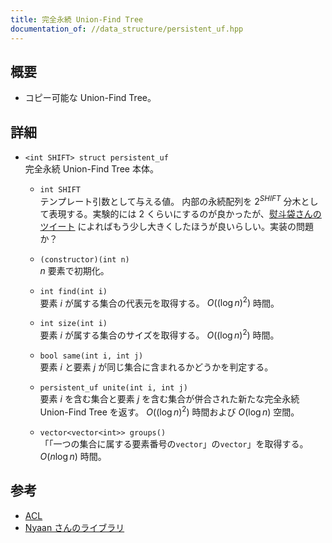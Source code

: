 ```yaml
---
title: 完全永続 Union-Find Tree
documentation_of: //data_structure/persistent_uf.hpp
---
```


## 概要
- コピー可能な Union-Find Tree。

## 詳細
- `<int SHIFT> struct persistent_uf`  
    完全永続 Union-Find Tree 本体。

    - `int SHIFT`  
        テンプレート引数として与える値。 内部の永続配列を $2^{SHIFT}$ 分木として表現する。実験的には $2$ くらいにするのが良かったが、[熨斗袋さんのツイート](https://twitter.com/noshi91/status/1334461861127839746) によればもう少し大きくしたほうが良いらしい。実装の問題か？

    - `(constructor)(int n)`  
        $n$ 要素で初期化。

    - `int find(int i)`  
        要素 $i$ が属する集合の代表元を取得する。 $O((\log n)^2)$ 時間。

    - `int size(int i)`  
        要素 $i$ が属する集合のサイズを取得する。 $O((\log n)^2)$ 時間。

    - `bool same(int i, int j)`  
        要素 $i$ と要素 $j$ が同じ集合に含まれるかどうかを判定する。

    - `persistent_uf unite(int i, int j)`  
        要素 $i$ を含む集合と要素 $j$ を含む集合が併合された新たな完全永続 Union-Find Tree を返す。 $O((\log n)^2)$ 時間および $O(\log n)$ 空間。

    - `vector<vector<int>> groups()`  
        「「一つの集合に属する要素番号の`vector`」の`vector`」を取得する。 $O(n \log n)$ 時間。

## 参考
- [ACL](https://atcoder.github.io/ac-library/document_ja/dsu.html)
- [Nyaan さんのライブラリ](https://nyaannyaan.github.io/library/data-structure/persistent-union-find.hpp)